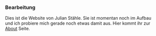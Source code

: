 ### Bearbeitung
Dies ist die Website von Julian Stähle. Sie ist momentan noch im Aufbau und ich probiere mich gerade noch etwas damit aus. 
Hier kommt ihr zur [About](https://justaehle.github.io/website/about) Seite.
